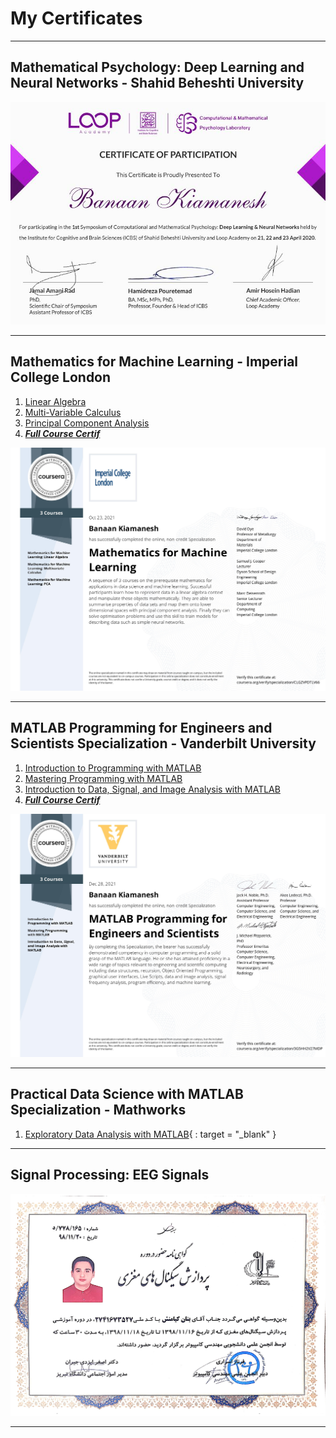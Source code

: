 # My Certificates
___
## Mathematical Psychology: Deep Learning and Neural Networks - Shahid Beheshti University
![](images/LoopAcademy.jpg)
___
## Mathematics for Machine Learning - Imperial College London
1. [Linear Algebra](https://www.coursera.org/verify/BB2NN94SPZJK)
2. [Multi-Variable Calculus](https://www.coursera.org/verify/MS7LAE2FD3G8)
3. [Principal Component Analysis](https://www.coursera.org/verify/923VR6SR9S6M)
4. ***[Full Course Certif](https://www.coursera.org/verify/specialization/CLGZVPDTLV66)***

![](images/MathforMLCertif.jpg)
___
## MATLAB Programming for Engineers and Scientists Specialization - Vanderbilt University
1. [Introduction to Programming with MATLAB](https://www.coursera.org/verify/URCJYST93VND)
2. [Mastering Programming with MATLAB](https://www.coursera.org/verify/Q6MFNN7UYEHP)
3. [Introduction to Data, Signal, and Image Analysis with MATLAB](https://www.coursera.org/verify/FL2UVRR6K4EJ)
4. ***[Full Course Certif](https://www.coursera.org/verify/specialization/3G5HH2V27MDP)***

![](images/MatlabPro.jpg)
___
## Practical Data Science with MATLAB Specialization - Mathworks
1. [Exploratory Data Analysis with MATLAB](https://www.coursera.org/verify/DKRCEU7T847Y){
   : target = "_blank"
}
___
## Signal Processing: EEG Signals
![](images/EEG_Signal_Processing.jpg)
___